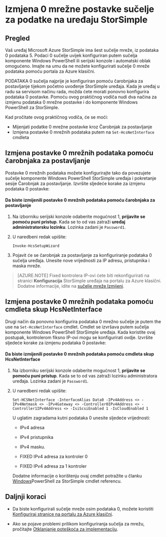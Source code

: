 <properties 
   pageTitle="Mijenjati podatke 0 postavke na uređaju StorSimple | Microsoft Azure"
   description="Saznajte kako pomoću komponente Windows PowerShell za StorSimple da ponovno konfigurira 0 mrežno sučelje podataka na uređaju StorSimple."
   services="storsimple"
   documentationCenter=""
   authors="alkohli"
   manager="carmonm"
   editor="" />
<tags 
   ms.service="storsimple"
   ms.devlang="na"
   ms.topic="article"
   ms.tgt_pltfrm="na"
   ms.workload="na"
   ms.date="08/17/2016"
   ms.author="alkohli" />

# <a name="modify-the-data-0-network-interface-settings-on-your-storsimple-device"></a>Izmjena 0 mrežne postavke sučelje za podatke na uređaju StorSimple

## <a name="overview"></a>Pregled

Vaš uređaj Microsoft Azure StorSimple ima šest sučelje mreže, iz podataka 0 podataka 5. Podaci 0 sučelje uvijek konfiguriran putem sučelja komponente Windows PowerShell ili serijski konzole i automatski oblak omogućeno. Imajte na umu da ne možete konfigurirati sučelje 0 mreže podataka pomoću portala za Azure klasični. 

PODATAKA 0 sučelja najprije je konfiguriran pomoću čarobnjaka za postavljanje tijekom početno uvođenje StorSimple uređaja. Kada je uređaj u radu sa servisom načinu rada, možda ćete morati ponovno konfigurira podataka 0 postavke. Pomoću ovog praktičnog vodiča nudi dva načina za izmjenu podataka 0 mrežne postavke i do komponente Windows PowerShell za StorSimple.

Kad pročitate ovog praktičnog vodiča, će se moći:

- Mijenjati podatke 0 mrežne postavke kroz Čarobnjak za postavljanje
- Izmjena postavke 0 mrežnih podataka putem na `Set-HcsNetInterface` cmdleta



## <a name="modify-data-0-network-settings-through-setup-wizard"></a>Izmjena postavke 0 mrežnih podataka pomoću čarobnjaka za postavljanje
Postavke 0 mrežnih podataka možete konfigurirajte tako da povezujete sučelje komponente Windows PowerShell StorSimple uređaja i pokretanje sesije Čarobnjak za postavljanje. Izvršite sljedeće korake za izmjenu podataka 0 postavke:

#### <a name="to-modify-data-0-network-settings-through-setup-wizard"></a>Da biste izmijenili postavke 0 mrežnih podataka pomoću čarobnjaka za postavljanje

1. Na izborniku serijski konzole odaberite mogućnost 1, **prijavite se pomoću puni pristup**. Kada se to od vas zatraži **uređaj administratorsku lozinku**. Lozinka zadani je `Password1`.

2. U naredbeni redak upišite:

    `Invoke-HcsSetupWizard`

3. Pojavit će se čarobnjak za postavljanje za konfiguriranje podataka 0 sučelja uređaja. Unesite nove vrijednosti za IP adresu, pristupnika i maska mreže.

> [AZURE.NOTE] Fixed kontrolera IP-ovi ćete biti rekonfigurirati na stranici **Konfiguracija** StorSimple uređaja na portalu za Azure klasični. Dodatne informacije, idite na [sučelje mreže Izmijeni](storsimple-modify-device-config.md#modify-network-interfaces).


## <a name="modify-data-0-network-settings-through-set-hcsnetinterface-cmdlet"></a>Izmjena postavke 0 mrežnih podataka pomoću cmdleta skup HcsNetInterface
Drugi način da ponovno konfigurira podataka 0 mrežno sučelje je putem the use na `Set-HcsNetInterface` cmdlet. Cmdlet se izvršava putem sučelja komponente Windows PowerShell StorSimple uređaja. Kada koristite ovaj postupak, kontrolerom fiksno IP-ovi mogu se konfigurirati ovdje. Izvršite sljedeće korake za izmjenu podataka 0 postavke: 

#### <a name="to-modify-data-0-network-settings-through-the-set-hcsnetinterface-cmdlet"></a>Da biste izmijenili postavke 0 mrežnih podataka pomoću cmdleta skup HcsNetInterface

1. Na izborniku serijski konzole odaberite mogućnost 1, **prijavite se pomoću puni pristup**. Kada se to od vas zatraži lozinku administratora uređaja. Lozinka zadani je `Password1`.

2. U naredbeni redak upišite:

    `Set-HCSNetInterface -InterfaceAlias Data0 -IPv4Address <> -IPv4Netmask <> -IPv4Gateway <> -Controller0IPv4Address <> -Controller1IPv4Address <> -IsiScsiEnabled 1 -IsCloudEnabled 1`
    
    U uglatim zagradama kutni podataka 0 unesite sljedeće vrijednosti:
                                            
    - IPv4 adresa
    
    - IPv4 pristupnika
    
    - IPv4 masku.
    
    - FIXED IPv4 adresa za kontroler 0

    - FIXED IPv4 adresa za 1 kontroler

    Dodatne informacije o korištenju ovaj cmdlet potražite u članku [Windows](https://technet.microsoft.com/library/dn688161.aspx)PowerShell za StorSimple cmdlet referencu.

## <a name="next-steps"></a>Daljnji koraci

- Da biste konfigurirali sučelje mreže osim podataka 0, možete koristiti [Konfiguriraj stranice na portalu za Azure klasični](storsimple-modify-device-config.md). 

- Ako se pojave problemi prilikom konfiguriranja sučelja za mrežu, pročitajte [Otklanjanje poteškoća za implementaciju](storsimple-troubleshoot-deployment.md).

